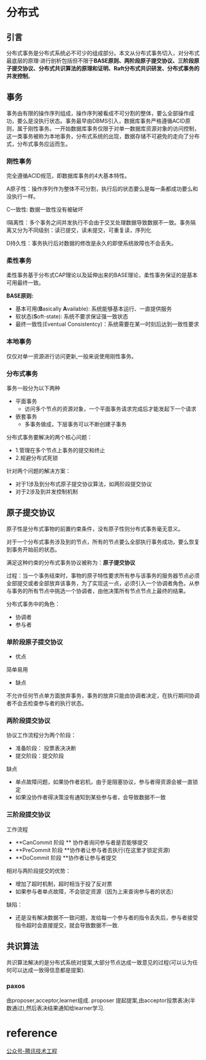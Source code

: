 # 分布式

## 引言

分布式事务是分布式系统必不可少的组成部分。本文从分布式事务切入，对分布式最底层的原理·进行剖析包括但不限于**BASE原则、两阶段原子提交协议、三阶段原子提交协议、分布式共识算法的原理和证明、Raft分布式共识研发、分布式事务的并发控制**。

## 事务

事务由有限的操作序列组成，操作序列被看成不可分割的整体，要么全部操作成功，要么是没执行状态。事务最早由DBMS引入，数据库事务严格遵循ACID原则，属于刚性事务。一开始数据库事务仅限于对单一数据库资源对象的访问控制，这一类事务被称为本地事务，分布式系统的出现，数据存储不可避免的走向了分布式，分布式事务应运而生。

### 刚性事务

完全遵循ACID规范，即数据库事务的4大基本特性。

A原子性：操作序列作为整体不可分割，执行后的状态要么是每一条都成功要么和没执行一样。

C一致性: 数据一致性没有被破坏

I隔离性：多个事务之间并发执行不会由于交叉处理数据导致数据不一致。事务隔离又分为不同级别：读已提交，读未提交，可重复读，序列化

D持久性：事务执行后对数据的修改是永久的即使系统故障也不会丢失。



### 柔性事务

柔性事务基于分布式CAP理论以及延伸出来的BASE理论，柔性事务保证的是基本可用最终一致。

**BASE原则:**

* 基本可用(**B**asically **A**vailable): 系统能够基本运行、一直提供服务
* 软状态(**S**oft-state): 系统不要求保证强一致状态
* 最终一致性(Eventual Consistentcy)：系统需要在某一时刻后达到一致性要求

### 本地事务

仅仅对单一资源进行访问更新,一般来说使用刚性事务。

### 分布式事务

事务一般分为以下两种

* 平面事务
  * 访问多个节点的资源对象，一个平面事务请求完成后才能发起下一个请求
* 嵌套事务
  * 多事务做成，下层事务可以不断创建子事务

分布式事务要解决的两个核心问题：

* 1.管理在多个节点上事务的提交和终止
* 2.规避分布式死锁

针对两个问题的解决方案：

* 对于1涉及到分布式原子提交协议算法，如两阶段提交协议
* 对于2涉及到并发控制机制



## 原子提交协议

原子性是分布式事物的前置约束条件，没有原子性则分布式事务毫无意义。

对于一个分布式事务涉及到的节点，所有的节点要么全部执行事务成功，要么恢复到事务开始前的状态。

满足这种约束的分布式事务协议被称为：**原子提交协议**

过程：当一个事务结束时，事物的原子特性要求所有参与该事务的服务器节点必须全部提交或者全部放弃该事务，为了实现这一点，必须引入一个协调者角色，从参与事务的所有节点中挑选一个协调者，由他决策所有节点节点上最终的结果。

分布式事务中的角色：

* 协调者
* 参与者



### 单阶段原子提交协议

* 优点

简单易用

* 缺点

不允许任何节点单方面放弃事务，事务的放弃只能由协调者决定，在执行期间协调者不会去检查参与者的执行状态。

### 两阶段提交协议

协议工作流程分为两个阶段：

* 准备阶段： 投票表决决断
* 提交阶段：提交阶段

缺点

* 单点故障问题，如果协作者宕机，由于是阻塞协议，参与者得资源会被一直锁定
* 如果没协作者得决策没有通知到某些参与者，会导致数据不一致

### 三阶段提交协议

工作流程

* **CanCommit 阶段 ** 协作者询问参与者是否能够提交
* **PreCommit 阶段 **协作者让参与者去执行(在这里才锁定资源)
* **DoCommit 阶段 **协作者让参与者提交

相对与两阶段提交的优势：

* 增加了超时机制，超时相当于投了反对票
* 如果参与者单点故障，不会锁定资源（因为上来查询参与者的状态）

缺陷：

* 还是没有解决数据不一致问题，发给每一个参与者的指令丢失后，参与者接受指令超时会直接提交，就会导致数据不一致.

## 共识算法

共识算法解决的是分布式系统对提案,大部分节点达成一致意见的过程(可以认为任何可以达成一致得信息都是提案).

### paxos

由proposer,acceptor,learner组成. proposer 提起提案,由acceptor投票表决(半数通过),然后表决结果通知给learner学习.





# reference

[公众号-腾讯技术工程](https://mp.weixin.qq.com/s/KKrxuVCrjlXXWMPTXQ-fvA)

